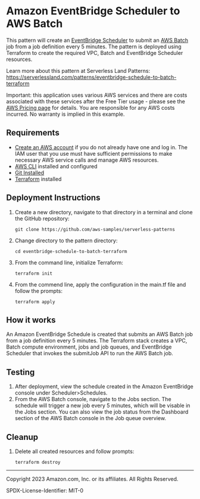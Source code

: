 # Amazon EventBridge Scheduler to AWS Batch

This pattern will create an [EventBridge Scheduler](https://docs.aws.amazon.com/scheduler/latest/UserGuide/getting-started.html) to submit an [AWS Batch](https://docs.aws.amazon.com/batch/latest/userguide/Batch_GetStarted.html) job from a job definition every 5 minutes. The pattern is deployed using Terraform to create the required VPC, Batch and EventBridge Scheduler resources. 

Learn more about this pattern at Serverless Land Patterns: https://serverlessland.com/patterns/eventbridge-schedule-to-batch-terraform

Important: this application uses various AWS services and there are costs associated with these services after the Free Tier usage - please see the [AWS Pricing page](https://aws.amazon.com/pricing/) for details. You are responsible for any AWS costs incurred. No warranty is implied in this example.

## Requirements

* [Create an AWS account](https://portal.aws.amazon.com/gp/aws/developer/registration/index.html) if you do not already have one and log in. The IAM user that you use must have sufficient permissions to make necessary AWS service calls and manage AWS resources.
* [AWS CLI](https://docs.aws.amazon.com/cli/latest/userguide/install-cliv2.html) installed and configured
* [Git Installed](https://git-scm.com/book/en/v2/Getting-Started-Installing-Git)
* [Terraform](https://learn.hashicorp.com/tutorials/terraform/install-cli?in=terraform/aws-get-started) installed

## Deployment Instructions

1. Create a new directory, navigate to that directory in a terminal and clone the GitHub repository:
    ``` 
    git clone https://github.com/aws-samples/serverless-patterns
    ```
1. Change directory to the pattern directory:
    ```
    cd eventbridge-schedule-to-batch-terraform
    ```
1. From the command line, initialize Terraform:
    ```
    terraform init
    ```
1. From the commend line, apply the configuration in the main.tf file and follow the prompts:
    ```
    terraform apply
    ```


## How it works

An Amazon EventBridge Schedule is created that submits an AWS Batch job from a job definition every 5 minutes. The Terraform stack creates a VPC, Batch compute environment, jobs and job queues, and EventBridge Scheduler that invokes the submitJob API to run the AWS Batch job.

## Testing

1. After deployment, view the schedule created in the Amazon EventBridge console under Scheduler>Schedules. 
2. From the AWS Batch console, navigate to the Jobs section. The schedule will trigger a new job every 5 minutes, which will be visable in the Jobs section. You can also view the job status from the Dashboard section of the AWS Batch console in the Job queue overview. 

## Cleanup
 
1. Delete all created resources and follow prompts:
    ```
    terraform destroy
    ```
----
Copyright 2023 Amazon.com, Inc. or its affiliates. All Rights Reserved.

SPDX-License-Identifier: MIT-0
